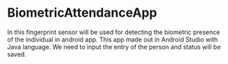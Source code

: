 # BiometricAttendanceApp
In this fingerprint sensor will be used for detecting the biometric presence of the individual in android app. This app made out in Android Studio with Java language.
We need to input the entry of the person and status will be saved.
